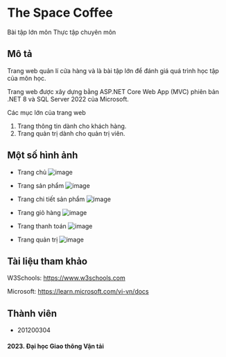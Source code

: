 # The Space Coffee
Bài tập lớn môn Thực tập chuyên môn

## Mô tả
Trang web quản lí cửa hàng và là bài tập lớn để đánh giá quá trình học tập của môn học.

Trang web được xây dựng bằng ASP.NET Core Web App (MVC) phiên bản .NET 8 và SQL Server 2022 của Microsoft.

Các mục lớn của trang web
  
  1. Trang thông tin dành cho khách hàng.
  2. Trang quản trị dành cho quản trị viên.

## Một số hình ảnh
  * Trang chủ
  ![image](https://github.com/ngquy02/ASP.NET_CuaHangCafe/assets/85392867/d434e9a6-9241-45e3-bea1-6914a3f987d4)

  * Trang sản phẩm
  ![image](https://github.com/ngquy02/ASP.NET_CuaHangCafe/assets/85392867/a5386a74-56d2-484c-ad6b-95799873e89f)

  * Trang chi tiết sản phẩm
  ![image](https://github.com/ngquy02/ASP.NET_CuaHangCafe/assets/85392867/8acbc68e-40e8-4d31-bef3-0c22b469b7eb)

  * Trang giỏ hàng
  ![image](https://github.com/ngquy02/ASP.NET_CuaHangCafe/assets/85392867/af99f488-15df-4b48-95c2-cf1fcd26cd80)
  
  * Trang thanh toán
  ![image](https://github.com/ngquy02/ASP.NET_CuaHangCafe/assets/85392867/888390d5-4da7-4df3-a70e-57346b40dd26)

  * Trang quản trị
  ![image](https://github.com/ngquy02/ASP.NET_CuaHangCafe/assets/85392867/b959ecf8-a95c-49f8-a113-733d889cec0d)

## Tài liệu tham khảo
W3Schools: https://www.w3schools.com

Microsoft: https://learn.microsoft.com/vi-vn/docs

## Thành viên
  * 201200304
  
#### 2023. Đại học Giao thông Vận tải
